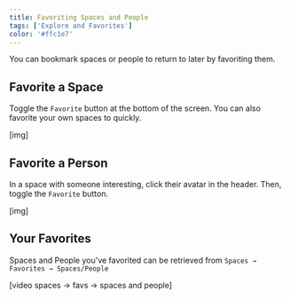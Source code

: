 ```yaml
---
title: Favoriting Spaces and People
tags: ['Explore and Favorites']
color: '#ffc1e7'
---
```


You can bookmark spaces or people to return to later by favoriting them.

## Favorite a Space

Toggle the `Favorite` button at the bottom of the screen. You can also favorite your own spaces to quickly.

[img]

## Favorite a Person

In a space with someone interesting, click their avatar in the header. Then, toggle the `Favorite` button.

[img]

## Your Favorites

Spaces and People you've favorited can be retrieved from `Spaces → Favorites → Spaces/People`

[video spaces → favs → spaces and people]